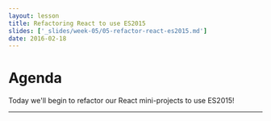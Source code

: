 ```yaml
---
layout: lesson
title: Refactoring React to use ES2015
slides: ['_slides/week-05/05-refactor-react-es2015.md']
date: 2016-02-18
---
```


# Agenda

Today we'll begin to refactor our React mini-projects to use ES2015!

---
